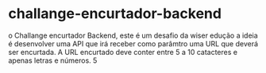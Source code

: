 # challange-encurtador-backend
o Challange encurtador Backend, este é um desafio da wiser edução a ideia é desenvolver uma API que irá receber como parâmtro uma URL que deverá ser encurtada. A URL encurtado deve  conter entre 5 a 10 catacteres e apenas letras e números. 5 
